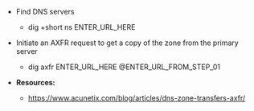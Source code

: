 - Find DNS servers
	- dig +short ns ENTER_URL_HERE
- Initiate an AXFR request to get a copy of the zone from the primary server
	- dig axfr ENTER_URL_HERE @ENTER_URL_FROM_STEP_01

- **Resources:**
	- https://www.acunetix.com/blog/articles/dns-zone-transfers-axfr/
